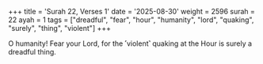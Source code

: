 +++
title = 'Surah 22, Verses 1'
date = '2025-08-30'
weight = 2596
surah = 22
ayah = 1
tags = ["dreadful", "fear", "hour", "humanity", "lord", "quaking", "surely", "thing", "violent"]
+++

O humanity! Fear your Lord, for the ˹violent˺ quaking at the Hour is surely a dreadful thing.